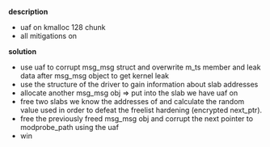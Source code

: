 **description**
* uaf on kmalloc 128 chunk
* all mitigations on

**solution**
* use uaf to corrupt msg_msg struct and overwrite m_ts member and leak
  data after msg_msg object to get kernel leak
* use the structure of the driver to gain information about slab addresses
* allocate another msg_msg obj => put into the slab we have uaf on
* free two slabs we know the addresses of and calculate the random value used
  in order to defeat the freelist hardening (encrypted next_ptr).
* free the previously freed msg_msg obj and corrupt the next pointer to 
  modprobe_path using the uaf
* win
